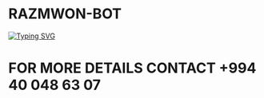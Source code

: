 # RAZMWON-BOT
[![Typing SVG](https://readme-typing-svg.herokuapp.com?font=Dancing+Script&color=%2362F77C&center=true&vCenter=true&multiline=true&height=100&lines=WELCOME+TO+%E1%8F%92%E1%8E%AA%E1%8F%83%E1%8E%B7%E1%8E%B3%E1%8E%A7%E1%8F%81-BOT;CREATED+BY+RAZ;THIS+IS+A+BGM+BOT+WITH+MORE+FUTURES)](https://git.io/typing-svg)

# FOR MORE DETAILS CONTACT +994 40 048 63 07
